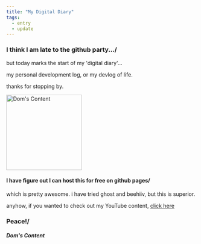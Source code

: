 ```yaml
---
title: "My Digital Diary"
tags:
  - entry
  - update
---
```

### I think I am late to the github party.../

but today marks the start of my 'digital diary'...

my personal development log, or my devlog of life.

thanks for stopping by.

<img src="bio-photo.jpeg" alt="Dom's Content" width="200"/>

#### I have figure out I can host this for free on github pages/

which is pretty awesome. i have tried ghost and beehiiv, but this is superior.

anyhow, if you wanted to check out my YouTube content, [click here](https://youtube.com/@doms-content)

### Peace!/

##### Dom's Content
